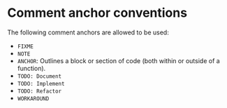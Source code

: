 # Comment anchor conventions

The following comment anchors are allowed to be used:

- `FIXME`
- `NOTE`
- `ANCHOR`: Outlines a block or section of code (both within or outside of a function).
- `TODO: Document`
- `TODO: Implement`
- `TODO: Refactor`
- `WORKAROUND`
